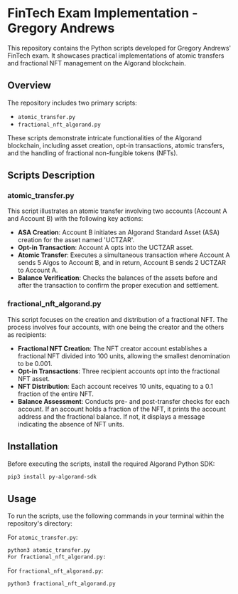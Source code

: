# FinTech Exam Implementation - Gregory Andrews

This repository contains the Python scripts developed for Gregory Andrews' FinTech exam. It showcases practical implementations of atomic transfers and fractional NFT management on the Algorand blockchain.

## Overview

The repository includes two primary scripts:

- `atomic_transfer.py`
- `fractional_nft_algorand.py`

These scripts demonstrate intricate functionalities of the Algorand blockchain, including asset creation, opt-in transactions, atomic transfers, and the handling of fractional non-fungible tokens (NFTs).

## Scripts Description

### atomic_transfer.py

This script illustrates an atomic transfer involving two accounts (Account A and Account B) with the following key actions:

- **ASA Creation**: Account B initiates an Algorand Standard Asset (ASA) creation for the asset named 'UCTZAR'.
- **Opt-in Transaction**: Account A opts into the UCTZAR asset.
- **Atomic Transfer**: Executes a simultaneous transaction where Account A sends 5 Algos to Account B, and in return, Account B sends 2 UCTZAR to Account A.
- **Balance Verification**: Checks the balances of the assets before and after the transaction to confirm the proper execution and settlement.

### fractional_nft_algorand.py

This script focuses on the creation and distribution of a fractional NFT. The process involves four accounts, with one being the creator and the others as recipients:

- **Fractional NFT Creation**: The NFT creator account establishes a fractional NFT divided into 100 units, allowing the smallest denomination to be 0.001.
- **Opt-in Transactions**: Three recipient accounts opt into the fractional NFT asset.
- **NFT Distribution**: Each account receives 10 units, equating to a 0.1 fraction of the entire NFT.
- **Balance Assessment**: Conducts pre- and post-transfer checks for each account. If an account holds a fraction of the NFT, it prints the account address and the fractional balance. If not, it displays a message indicating the absence of NFT units.

## Installation

Before executing the scripts, install the required Algorand Python SDK:

```bash
pip3 install py-algorand-sdk
```

## Usage

To run the scripts, use the following commands in your terminal within the repository's directory:

For `atomic_transfer.py`:

```bash
python3 atomic_transfer.py
For fractional_nft_algorand.py:
```

For `fractional_nft_algorand.py`:

```bash
python3 fractional_nft_algorand.py
```

